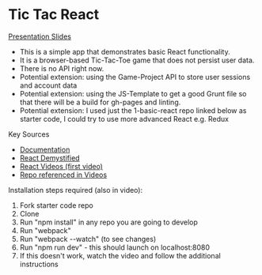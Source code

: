 # Tic Tac React

[Presentation Slides](https://docs.google.com/presentation/d/1m7IxyBZjDyF-6dVA0019E3tZlZdCfpmfqsE_4kNlgIM/edit?usp=sharing)

* This is a simple app that demonstrates basic React functionality.
* It is a browser-based Tic-Tac-Toe game that does not persist user data.
* There is no API right now.
* Potential extension: using the Game-Project API to store user sessions and account data
* Potential extension: using the JS-Template to get a good Grunt file so that there will be a build for gh-pages and linting.
* Potential extension: I used just the 1-basic-react repo linked below as starter code, I could try to use more advanced React e.g. Redux

Key Sources
* [Documentation](https://facebook.github.io/react/)
* [React Demystified](http://blog.reverberate.org/2014/02/react-demystified.html)
* [React Videos (first video)](https://www.youtube.com/watch?v=MhkGQAoc7bc)
* [Repo referenced in Videos](https://github.com/learncodeacademy/react-js-tutorials)

Installation steps required (also in video):
1.  Fork starter code repo
2.  Clone
3.  Run "npm install" in any repo you are going to develop
4.  Run "webpack"
5.  Run "webpack --watch" (to see changes)
6.  Run "npm run dev" - this should launch on localhost:8080
7.  If this doesn't work, watch the video and follow the additional instructions

